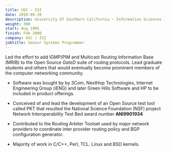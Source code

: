 ```yaml
---
title: USC ~ ISI
date: 2018-09-20
description: University Of Southern California ~ Information Sciences Institute 
weight: 300
start: Aug 1995
finish: Feb 2000
company: USC / ISI
jobtitle: Senior Systems Programmer
---
```


Led the effort to add IGMP/PIM and Multicast Routing Information
Base (MRIB) to the Open Source _GateD_ suite of routing protocols.
Lead graduate students and others that would eventually become
prominent members of the computer networking community.
<!--more-->

* Software was bought by by 3Com, NextHop Technologies, Internet
  Engineering Group (iENG) and later Green Hills Software and HP to be
  included in product offerings.

* Conceived of and lead the development of an Open Source test tool
  called PKT that resulted the National Science Foundation (NSF) project
  Network Interoperability Test Bed award number __ANI­9901934__

* Contributed to the Routing Arbiter Toolset used by major network
  providers to coordinate inter provider routing policy and BGP
  configuration generator.

* Majority of work in C/C++, Perl, TCL. Linux and BSD kernels.
